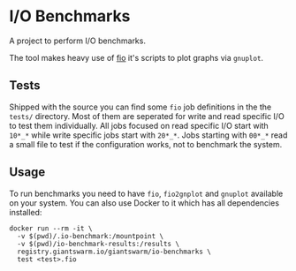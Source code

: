 # I/O Benchmarks

A project to perform I/O benchmarks.

The tool makes heavy use of [fio](https://github.com/axboe/fio) it's scripts to
plot graphs via `gnuplot`.

## Tests

Shipped with the source you can find some `fio` job definitions in the the `tests/`
directory. Most of them are seperated for write and read specific I/O to test
them individually. All jobs focused on read specific I/O start with `10*_*`
while write specific jobs start with `20*_*`. Jobs starting with `00*_*` read
a small file to test if the configuration works, not to benchmark the system.

## Usage

To run benchmarks you need to have `fio`, `fio2gnplot` and `gnuplot` available
on your system. You can also use Docker to it which has all dependencies
installed:

```
docker run --rm -it \
  -v $(pwd)/.io-benchmark:/mountpoint \
  -v $(pwd)/io-benchmark-results:/results \
  registry.giantswarm.io/giantswarm/io-benchmarks \
  test <test>.fio
```

